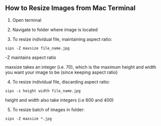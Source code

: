 ## How to Resize Images from Mac Terminal

1. Open terminal

2. Navigate to folder where image is located

3. To resize individual file, maintaining aspect ratio:

`sips -Z maxsize file_name.jpg`

-Z maintains aspect ratio

maxsize takes an integer (i.e. 70), which is the maximum height and width you want your image to be (since keeping aspect ratio)

4. To resize individual file, discarding aspect ratio:

`sips -z height width file_name.jpg`

height and width also take integers (i.e 600 and 400)

5. To resize batch of images in folder:

`sips -Z maxsize *.jpg`
